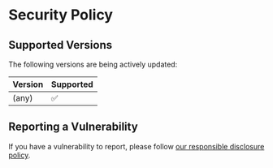 # Security Policy

## Supported Versions
The following versions are being actively updated:

| Version | Supported          |
| ------- | ------------------ |
| (any)  | :white_check_mark: |

## Reporting a Vulnerability

If you have a vulnerability to report, please follow [our responsible disclosure policy](https://www.notion.so/Responsible-Disclosure-Policy-421a6a3be1714d388ebbadba7eebbdc8).
